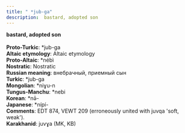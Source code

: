 ```yaml
---
title: " *jub-ga"
description:  bastard, adopted son
---
```

<p data-pagefind-weight="0.5">
<strong> bastard, adopted son</strong><br><br>
<strong>Proto-Turkic</strong>:  *jub-ga<br>
<strong>Altaic etymology</strong>:  Altaic etymology<br>
<strong> Proto-Altaic</strong>:  *nébì<br>
<strong>Nostratic</strong>:  Nostratic<br>
<strong>Russian meaning</strong>:  внебрачный, приемный сын<br>
<strong>Turkic</strong>:  *jub-ga<br>
<strong>Mongolian</strong>:  *niɣu-n<br>
<strong>Tungus-Manchu</strong>:  *nebi<br>
<strong>Korean</strong>:  *nǝ̄-<br>
<strong>Japanese</strong>:  *nípí-<br>
<strong>Comments</strong>:  EDT 874, VEWT 209 (erroneously united with juvqa 'soft, weak').<br>
<strong>Karakhanid</strong>:  juvɣa (MK, KB)<br>

</p>
